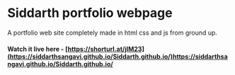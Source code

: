 # Siddarth portfolio webpage

A portfolio web site completely made in html css and js from ground up.

#### Watch it live here - [https://shorturl.at/jIM23](https://siddarthsangavi.github.io/Siddarth.github.io/)https://siddarthsangavi.github.io/Siddarth.github.io/



